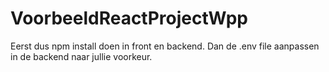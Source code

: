 # VoorbeeldReactProjectWpp
Eerst dus npm install doen in front en backend.
Dan de .env file aanpassen in de backend naar jullie voorkeur.
